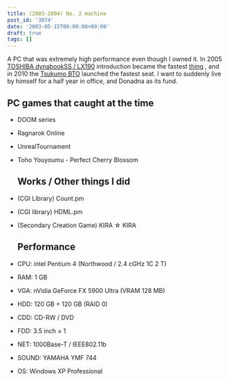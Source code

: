 ```yaml
---
title: (2003-2004) No. 2 machine
post_id: '3074'
date: '2003-05-15T00:00:00+09:00'
draft: true
tags: []
---
```


A PC that was extremely high performance even though I owned it. In 2005 [TOSHIBA dynabookSS / LX190](https://danmaq.com/palx190dr) introduction became the fastest [thing](https://danmaq.com/palx190dr) , and in 2010 the [Tsukumo BTO](https://danmaq.com/sencia) launched the fastest seat. I want to suddenly live by himself for a half year in office, and Donadna as its fund.

## PC games that caught at the time

*   DOOM series
*   Ragnarok Online
*   UnrealTournament
*   Toho Youyoumu - Perfect Cherry Blossom
    
    ## Works / Other things I did
    
*   (CGI Library) Count.pm
    
*   (CGI library) HDML.pm
*   (Secondary Creation Game) KIRA ☆ KIRA
    
    ## Performance
    
*   CPU: intel Pentium 4 (Northwood / 2.4 cGHz 1C 2 T)
    
*   RAM: 1 GB
*   VGA: nVidia GeForce FX 5900 Ultra (VRAM 128 MB)
*   HDD: 120 GB + 120 GB (RAID 0)
*   CDD: CD-RW / DVD
*   FDD: 3.5 inch × 1
*   NET: 1000Base-T / IEEE802.11b
*   SOUND: YAMAHA YMF 744
*   OS: Windows XP Professional
